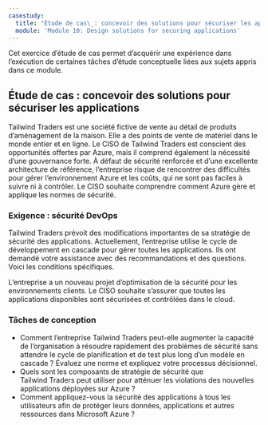 ```yaml
---
casestudy:
  title: "Étude de cas\_: concevoir des solutions pour sécuriser les applications"
  module: 'Module 10: Design solutions for securing applications'
---
```


Cet exercice d’étude de cas permet d’acquérir une expérience dans l’exécution de certaines tâches d’étude conceptuelle liées aux sujets appris dans ce module.

## Étude de cas : concevoir des solutions pour sécuriser les applications

Tailwind Traders est une société fictive de vente au détail de produits d’aménagement de la maison. Elle a des points de vente de matériel dans le monde entier et en ligne. Le CISO de Tailwind Traders est conscient des opportunités offertes par Azure, mais il comprend également la nécessité d’une gouvernance forte. À défaut de sécurité renforcée et d’une excellente architecture de référence, l’entreprise risque de rencontrer des difficultés pour gérer l’environnement Azure et les coûts, qui ne sont pas faciles à suivre ni à contrôler. Le CISO souhaite comprendre comment Azure gère et applique les normes de sécurité.

### Exigence : sécurité DevOps

Tailwind Traders prévoit des modifications importantes de sa stratégie de sécurité des applications. Actuellement, l’entreprise utilise le cycle de développement en cascade pour gérer toutes les applications. Ils ont demandé votre assistance avec des recommandations et des questions. Voici les conditions spécifiques.

L’entreprise a un nouveau projet d’optimisation de la sécurité pour les environnements clients. Le CISO souhaite s’assurer que toutes les applications disponibles sont sécurisées et contrôlées dans le cloud.

### Tâches de conception

* Comment l’entreprise Tailwind Traders peut-elle augmenter la capacité de l’organisation à résoudre rapidement des problèmes de sécurité sans attendre le cycle de planification et de test plus long d’un modèle en cascade ? Évaluez une norme et expliquez votre processus décisionnel.
* Quels sont les composants de stratégie de sécurité que Tailwind Traders peut utiliser pour atténuer les violations des nouvelles applications déployées sur Azure ?
* Comment appliquez-vous la sécurité des applications à tous les utilisateurs afin de protéger leurs données, applications et autres ressources dans Microsoft Azure ?
